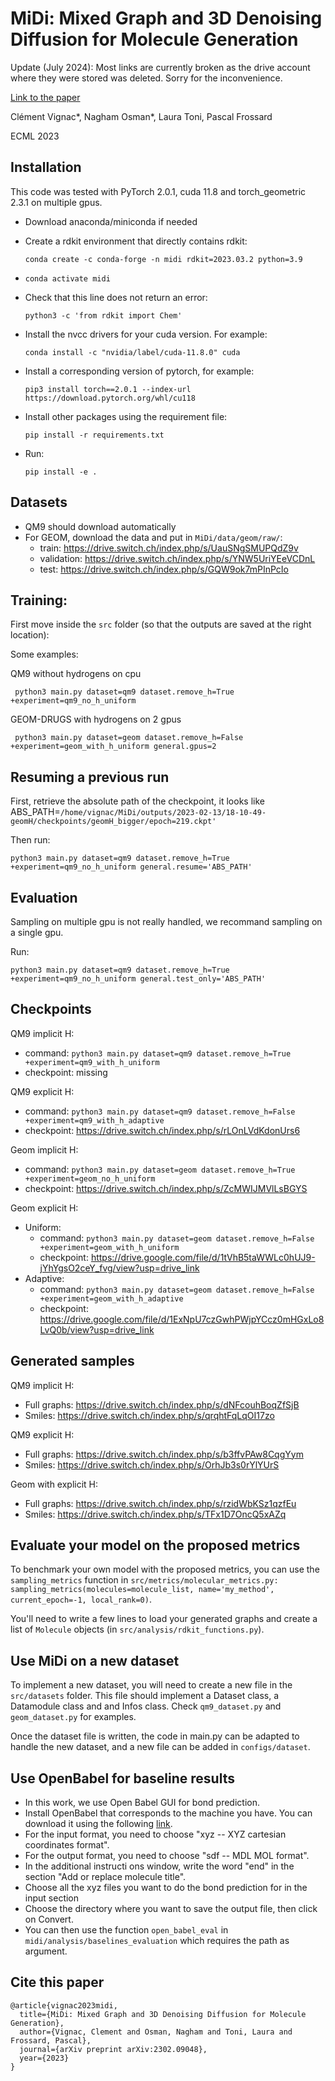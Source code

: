# MiDi: Mixed Graph and 3D Denoising Diffusion for Molecule Generation

Update (July 2024): Most links are currently broken as the drive account where they were stored was deleted. Sorry for the inconvenience.

[Link to the paper](https://arxiv.org/abs/2302.09048)

Clément Vignac*, Nagham Osman*, Laura Toni, Pascal Frossard

ECML 2023
## Installation

This code was tested with PyTorch 2.0.1, cuda 11.8 and torch_geometric 2.3.1 on multiple gpus.

  - Download anaconda/miniconda if needed
  - Create a rdkit environment that directly contains rdkit:
    
    ```conda create -c conda-forge -n midi rdkit=2023.03.2 python=3.9```
  - `conda activate midi`
  - Check that this line does not return an error:
    
    ``` python3 -c 'from rdkit import Chem' ```
  - Install the nvcc drivers for your cuda version. For example:
    
    ```conda install -c "nvidia/label/cuda-11.8.0" cuda```
  - Install a corresponding version of pytorch, for example: 
    
    ```pip3 install torch==2.0.1 --index-url https://download.pytorch.org/whl/cu118```
  - Install other packages using the requirement file: 
    
    ```pip install -r requirements.txt```

  - Run:
    
    ```pip install -e .```



## Datasets

  - QM9 should download automatically
  - For GEOM, download the data and put in `MiDi/data/geom/raw/`:
    - train: https://drive.switch.ch/index.php/s/UauSNgSMUPQdZ9v
    - validation: https://drive.switch.ch/index.php/s/YNW5UriYEeVCDnL
    - test: https://drive.switch.ch/index.php/s/GQW9ok7mPInPcIo
  
## Training:

First move inside the `src` folder (so that the outputs are saved at the right location):

Some examples:

QM9 without hydrogens on cpu

``` python3 main.py dataset=qm9 dataset.remove_h=True +experiment=qm9_no_h_uniform```

GEOM-DRUGS with hydrogens on 2 gpus

``` python3 main.py dataset=geom dataset.remove_h=False +experiment=geom_with_h_uniform general.gpus=2```


## Resuming a previous run

First, retrieve the absolute path of the checkpoint, it looks like
ABS_PATH=`/home/vignac/MiDi/outputs/2023-02-13/18-10-49-geomH/checkpoints/geomH_bigger/epoch=219.ckpt'`

Then run:

``` python3 main.py dataset=qm9 dataset.remove_h=True +experiment=qm9_no_h_uniform general.resume='ABS_PATH' ```


## Evaluation

Sampling on multiple gpu is not really handled, we recommand sampling on a single gpu.

Run:

``` python3 main.py dataset=qm9 dataset.remove_h=True +experiment=qm9_no_h_uniform general.test_only='ABS_PATH' ```


## Checkpoints

QM9 implicit H:
  - command: `python3 main.py dataset=qm9 dataset.remove_h=True +experiment=qm9_with_h_uniform`
  - checkpoint: missing

QM9 explicit H: 
  - command: `python3 main.py dataset=qm9 dataset.remove_h=False +experiment=qm9_with_h_adaptive`
  - checkpoint: https://drive.switch.ch/index.php/s/rLOnLVdKdonUrs6

Geom implicit H:
  - command: `python3 main.py dataset=geom dataset.remove_h=True +experiment=geom_no_h_uniform`
  - checkpoint: https://drive.switch.ch/index.php/s/ZcMWIJMVlLsBGYS

Geom explicit H:
  - Uniform:
      - command: `python3 main.py dataset=geom dataset.remove_h=False +experiment=geom_with_h_uniform`
      - checkpoint: https://drive.google.com/file/d/1tVhB5taWWLc0hUJ9-jYhYgsO2ceY_fvg/view?usp=drive_link
  - Adaptive:
      - command: `python3 main.py dataset=geom dataset.remove_h=False +experiment=geom_with_h_adaptive`
      - checkpoint: https://drive.google.com/file/d/1ExNpU7czGwhPWjpYCcz0mHGxLo8LvQ0b/view?usp=drive_link

## Generated samples

QM9 implicit H:
  - Full graphs: https://drive.switch.ch/index.php/s/dNFcouhBoqZfSjB
  - Smiles: https://drive.switch.ch/index.php/s/qrqhtFqLqOI17zo

QM9 explicit H:
  - Full graphs: https://drive.switch.ch/index.php/s/b3ffvPAw8CqgYym
  - Smiles: https://drive.switch.ch/index.php/s/OrhJb3s0rYlYUrS

Geom with explicit H:
  - Full graphs: https://drive.switch.ch/index.php/s/rzidWbKSz1qzfEu
  - Smiles: https://drive.switch.ch/index.php/s/TFx1D7OncQ5xAZq



## Evaluate your model on the proposed metrics

To benchmark your own model with the proposed metrics, you can use the `sampling_metrics` function in 
`src/metrics/molecular_metrics.py: sampling_metrics(molecules=molecule_list, name='my_method', current_epoch=-1, local_rank=0)`.

You'll need to write a few lines to load your generated graphs and create a 
list of `Molecule` objects (in `src/analysis/rdkit_functions.py`).

## Use MiDi on a new dataset

To implement a new dataset, you will need to create a new file in the `src/datasets` folder. 
This file should implement a Dataset class, a Datamodule class and and Infos class. 
Check `qm9_dataset.py` and `geom_dataset.py` for examples.

Once the dataset file is written, the code in main.py can be adapted to handle the new dataset, and a new file can be added in `configs/dataset`.

## Use OpenBabel for baseline results

- In this work, we use Open Babel GUI for bond prediction.
- Install OpenBabel that corresponds to the machine you have. You can download it using the following [link](https://openbabel.org/wiki/Category:Installation).
- For the input format, you need to choose "xyz -- XYZ cartesian coordinates format".
- For the output format, you need to choose "sdf -- MDL MOL format".
- In the additional instructi   ons window, write the word "end" in the section "Add or replace molecule title".
- Choose all the xyz files you want to do the bond prediction for in the input section
- Choose the directory where you want to save the output file, then click on Convert.
- You can then use the function `open_babel_eval` in `midi/analysis/baselines_evaluation` which requires the path as argument.

## Cite this paper

```
@article{vignac2023midi,
  title={MiDi: Mixed Graph and 3D Denoising Diffusion for Molecule Generation},
  author={Vignac, Clement and Osman, Nagham and Toni, Laura and Frossard, Pascal},
  journal={arXiv preprint arXiv:2302.09048},
  year={2023}
}
```
